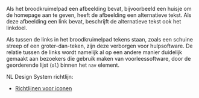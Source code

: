 <!-- @license CC0-1.0 -->

Als het broodkruimelpad een afbeelding bevat, bijvoorbeeld een huisje om de homepage aan te geven, heeft de afbeelding een alternatieve tekst. Als deze afbeelding een link bevat, beschrijft de alternatieve tekst ook het linkdoel.

Als tussen de links in het broodkruimelpad tekens staan, zoals een schuine streep of een groter-dan-teken, zijn deze verborgen voor hulpsoftware. De relatie tussen de links wordt namelijk al op een andere manier duidelijk gemaakt aan bezoekers die gebruik maken van voorleessoftware, door de georderende lijst (`ol`) binnen het `nav` element.

NL Design System richtlijn:

- [Richtlijnen voor iconen](https://nldesignsystem.nl/richtlijnen/stijl/iconen/)
